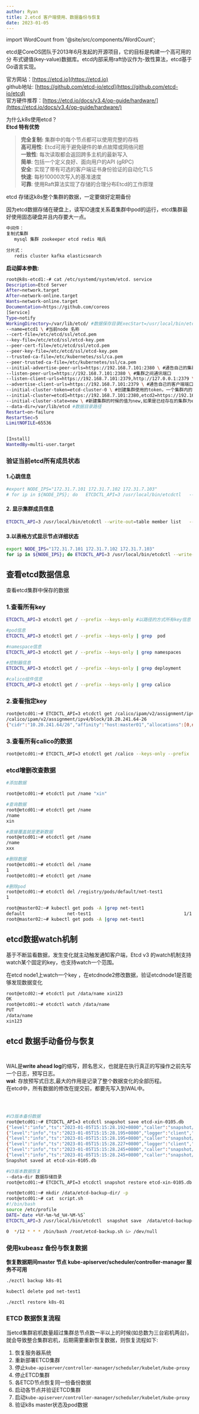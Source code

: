 ```yaml
---
author: Ryan
title: 2.etcd 客户端使用、数据备份与恢复
date: 2023-01-05
---
```


import WordCount from '@site/src/components/WordCount';

<WordCount />

etcd是CoreOS团队于2013年6月发起的开源项目，它的目标是构建一个高可用的分 布式键值(key-value)数据库。etcd内部采用raft协议作为-致性算法，etcd基于Go语言实现。

官方网站：[https://etcd.io](https://etcd.io)<br />github地址: [https://github.com/etcd-io/etcd](https://github.com/etcd-io/etcd)<br />官方硬件推荐：[https://etcd.io/docs/v3.4/op-guide/hardware/](https://etcd.io/docs/v3.4/op-guide/hardware/) 

为什么k8s使用etcd？ <br />**Etcd 特有优势**
> **完全复制:** 集群中的每个节点都可以使用完整的存档<br />**高可用性**:  Etcd可用于避免硬件的单点故障或网络问题<br />**一致性**: 每次读取都会返回跨多主机的最新写入<br />**简单**: 包括一个定义良好、面向用户的API (gRPC)<br />**安全**: 实现了带有可选的客户端证书身份验证的自动化TLS<br />**快速**: 每秒10000次写入的基准速度<br />**可靠**: 使用Raft算法实现了存储的合理分布Etcd的工作原理


etcd 存储这k8s整个集群的数据，一定要做好定期备份

因为etcd数据存储在硬盘上，读写IO速度关系着集群中pod的运行，etcd集群最好使用固态硬盘并且内存要大一点。

```bash
中间件：
复制式集群
   mysql 集群 zookeeper etcd redis 哨兵
 
分片式：
   redis cluster kafka elasticsearch
```



**启动脚本参数:**
```bash
root@k8s-etcd1:-# cat /etc/systemd/system/etcd. service
Description=Etcd Server
After=network.target
After=network-online.target
Wants=network-online.target
Documentation=https://github.com/coreos
[Service]
Type=notify
WorkingDirectory=/var/lib/etcd/ #数据保存目录ExecStart=/usr/local/bin/etcd \ #二进制文件路径
--name=etcd1 \ #当前node 名称
--cert-file=/etc/etcd/ssl/etcd.pem
--key-file=/etc/etcd/ssl/etcd-key.pem
--peer-cert-file=/etc/etcd/ssl/etcd.pem
--peer-key-file=/etc/etcd/ssl/etcd-key.pem
--trusted-ca-file=/etc/kubernetes/ssl/ca.pem
--peer-trusted-ca-file=/etc/kubernetes/ssl/ca.pem
--initial-advertise-peer-urls=https://192.168.7.101:2380 \ #通告自己的集群端口
--listen-peer-urls=https://192.168.7.101:2380 \ #集群之间通讯端口
--listen-client-urls=https://192.168.7.101:2379,http://127.0.0.1:2379 \ #客户端访问地址
--advertise-client-urls=https://192.168.7.101:2379 \ #通告自己的客户端端口
--initial-cluster-token=etcd-cluster-0 \ #创建集群使用的token，一个集群内的节点保持一致
--initial-cluster=etcd1=https://192.168.7.101:2380,etcd2=https://192.168.7.102:2380,etcd3=https://192.168.7.103:2380 \ #集群所有的节点信息 
--initial-cluster-state=new \ #新建集群的时候的值为new,如果是已经存在的集群为existing。
--data-dir=/var/lib/etcd #数据目录路径
Restart=on-failure
RestartSec=5
LimitNOFILE=65536


[Install]
WantedBy=multi-user.target
```


###  验证当前etcd所有成员状态


#### 1.心跳信息

```bash
#export NODE_IPS="172.31.7.101 172.31.7.102 172.31.7.103"
# for ip in ${NODE_IPS}; do   ETCDCTL_API=3 /usr/local/bin/etcdctl   --endpoints=https://${ip}:2379 --cacert=/etc/kubernetes/ssl/ca.pem   --cert=/etc/kubernetes/ssl/etcd.pem   --key=/etc/kubernetes/ssl/etcd-key.pem   endpoint health; done

```


####  2. 显示集群成员信息  
```bash
ETCDCTL_API=3 /usr/local/bin/etcdctl --write-out=table member list   --endpoints=https://172.31.7.101:2379 --cacert=/etc/kubernetes/ssl/ca.pem   --cert=/etc/kubernetes/ssl/etcd.pem --key=/etc/kubernetes/ssl/etcd-key.pem
```

#### 3.以表格方式显示节点详细状态
```bash
export NODE_IPS="172.31.7.101 172.31.7.102 172.31.7.103"
for ip in ${NODE_IPS}; do ETCDCTL_API=3 /usr/local/bin/etcdctl --write-out=table endpoint status --endpoints=https://${ip}:2379 --cacert=/etc/kubernetes/ssl/ca.pem --cert=/etc/kubernetes/ssl/etcd.pem --key=/etc/kubernetes/ssl/etcd-key.pem; done

```




## 查看etcd数据信息
查看etcd集群中保存的数据

### 1.查看所有key
```bash
ETCDCTL_API=3 etcdctl get / --prefix --keys-only #以路径的方式所有key信息

#pod信息
ETCDCTL_API=3 etcdctl get / --prefix --keys-only | grep  pod

#namespace信息
ETCDCTL_API=3 etcdctl get / --prefix --keys-only | grep namespaces

#控制器信息
ETCDCTL_API=3 etcdctl get / --prefix --keys-only | grep deployment

#calico组件信息
ETCDCTL_API=3 etcdctl get / --prefix --keys-only | grep calico

```


### 2.查看指定key
```bash
root@etcd01:~# ETCDCTL_API=3 etcdctl get /calico/ipam/v2/assignment/ipv4/block/10.20.241.64-26
/calico/ipam/v2/assignment/ipv4/block/10.20.241.64-26
{"cidr":"10.20.241.64/26","affinity":"host:master01","allocations":[0,null,null,null,null,null,null,null,null,null,null,null,null,null,null,null,null,null,null,null,null,null,null,null,null,null,null,null,null,null,null,null,null,null,null,null,null,null,null,null,null,null,null,null,null,null,null,null,null,null,null,null,null,null,null,null,null,null,null,null,null,null,null,null],"unallocated":[1,2,3,4,5,6,7,8,9,10,11,12,13,14,15,16,17,18,19,20,21,22,23,24,25,26,27,28,29,30,31,32,33,34,35,36,37,38,39,40,41,42,43,44,45,46,47,48,49,50,51,52,53,54,55,56,57,58,59,60,61,62,63],"attributes":[{"handle_id":"ipip-tunnel-addr-master01","secondary":{"node":"master01","type":"ipipTunnelAddress"}}],"deleted":false}

```


### 3.查看所有calico的数据
```bash
root@etcd01:~# ETCDCTL_API=3 etcdctl get /calico --keys-only --prefix | grep calico
```



### etcd增删改查数据
```bash
#添加数据

root@etcd01:~# etcdctl put /name "xin"

#查询数据
root@etcd01:~# etcdctl get /name
/name
xin

#直接覆盖就是更新数据
root@etcd01:~# etcdctl get /name
/name
xxx

#删除数据
root@etcd01:~# etcdctl del /name
1
root@etcd01:~# etcdctl get /name

#删除pod
root@etcd01:~# etcdctl del /registry/pods/default/net-test1
1

root@master02:~# kubectl get pods -A |grep net-test1
default                net-test1                                   1/1     Running   0             24h
root@master02:~# kubectl get pods -A |grep net-test1

```




##  etcd数据watch机制
 基于不断监看数据，发生变化就主动触发通知客户端，Etcd v3 的watch机制支持watch某个固定的key，也支持watch一个范围。  

 在etcd node1上watch一个key  ，在etcdnode2修改数据，验证etcdnode1是否能够发现数据变化  
```bash
root@etcd02:~# etcdctl put /data/name xin123
OK
root@etcd01:~# etcdctl watch /data/name 
PUT
/data/name
xin123
```



## etcd 数据手动备份与恢复<br /><br />
WAL是**write ahead log**的缩写，顾名思义，也就是在执行真正的写操作之前先写一个日志，预写日志。<br />**wal**: 存放预写式日志,最大的作用是记录了整个数据变化的全部历程。<br />在etcd中，所有数据的修改在提交前，都要先写入到WAL中。


### <br />
```bash
#V3版本备份数据
root@etcd01:~# ETCDCTL_API=3 etcdctl snapshot save etcd-xin-0105.db
{"level":"info","ts":"2023-01-05T15:15:28.192+0800","caller":"snapshot/v3_snapshot.go:65","msg":"created temporary db file","path":"etcd-xin-0105.db.part"}
{"level":"info","ts":"2023-01-05T15:15:28.195+0800","logger":"client","caller":"v3/maintenance.go:211","msg":"opened snapshot stream; downloading"}
{"level":"info","ts":"2023-01-05T15:15:28.195+0800","caller":"snapshot/v3_snapshot.go:73","msg":"fetching snapshot","endpoint":"127.0.0.1:2379"}
{"level":"info","ts":"2023-01-05T15:15:28.227+0800","logger":"client","caller":"v3/maintenance.go:219","msg":"completed snapshot read; closing"}
{"level":"info","ts":"2023-01-05T15:15:28.245+0800","caller":"snapshot/v3_snapshot.go:88","msg":"fetched snapshot","endpoint":"127.0.0.1:2379","size":"3.0 MB","took":"now"}
{"level":"info","ts":"2023-01-05T15:15:28.245+0800","caller":"snapshot/v3_snapshot.go:97","msg":"saved","path":"etcd-xin-0105.db"}
Snapshot saved at etcd-xin-0105.db

#V3版本数据恢复
--data-dir 数据存储目录
root@etcd01:~# ETCDCTL_API=3 etcdctl snapshot restore etcd-xin-0105.db --data-dir=/tmp/etcd

root@etcd01:~# mkdir /data/etcd-backup-dir/ -p
root@etcd01:~# cat  script.sh 
#!/bin/bash
source /etc/profile
DATE=`date +%Y-%m-%d_%H-%M-%S`
ETCDCTL_API=3 /usr/local/bin/etcdctl  snapshot save  /data/etcd-backup-dir/etcd-snapshot-${DATE}.db

0  */12 * * * /bin/bash /root/etcd-backup.sh &> /dev/null
```


### 使用kubeasz 备份与恢复数据
**恢复数据期间master 节点 **kube-apiserver/scheduler/controller-manager 服务**不可用**
```bash
./ezctl backup k8s-01

kubectl delete pod net-test1

./ezctl restore k8s-01
```


### ETCD 数据恢复流程
 当etcd集群宕机数量超过集群总节点数一半以上的时候(如总数为三台宕机两台)，就会导致整合集群宕机，后期需要重新恢复数据，则恢复流程如下:  

1. 恢复服务器系统
2. 重新部署ETCD集群
3. 停止`kube-apiserver/controller-manager/scheduler/kubelet/kube-proxy`
4. 停止ETCD集群
5. 各ETCD节点恢复同一份备份数据
6. 启动各节点并验证ETCD集群
7. 启动`kube-apiserver/controller-manager/scheduler/kubelet/kube-proxy`
8. 验证k8s master状态及pod数据

